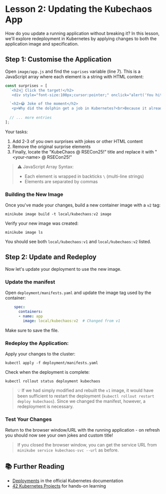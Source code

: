 # Lesson 2: Updating the Kubechaos App
How do you update a running application without breaking it? In this lesson,
we'll explore redeployment in Kubernetes by applying changes to both the
application image and specification. 


## Step 1: Customise the Application
Open `image/app.js` and find the `suprises` variable (line 7).
This is a JavaScript array where each element is a string with HTML content:
```javascript
const surprises = [
  `<h2>🎯 Click the target!</h2>
   <div style="font-size:100px;cursor:pointer;" onclick="alert('You hit it! 🎉')">🎯</div>`,

  `<h2>😂 Joke of the moment</h2>
   <p>Why did the dolphin get a job in Kubernetes?<br>Because it already knew how to work in pods.</p>`,
   
  // ... more entries
];
```
Your tasks:

1. Add 2-3 of you own surprises with jokes or other HTML content
2. Remove the original surprise elements
3. Finally, locate the "KubeChaos @ RSECon25!" title and replace it with "<your-name\> @ RSECon25!"


> ⚠️  JavaScript Array Syntax:
>
> - Each element is wrapped in backticks `\` (multi-line strings)
> - Elements are separated by commas


### Building the New Image
Once you've made your changes, build a new container image with a `v2` tag:
```
minikube image build -t local/kubechaos:v2 image
```
Verify your new image was created:
```
minikube image ls
```
You should see  both `local/kubechaos:v1` and 
`local/kubechaos:v2` listed.

## Step 2: Update and Redeploy
Now let's update your deployment to use the new image.
### Update the manifest
Open `deployment/manifests.yaml` and update the image tag used by the container:
```yaml
    spec:
      containers:
      - name: app
        image: local/kubechaos:v2  # Changed from v1
```
Make sure to save the file.
### Redeploy the Application:
Apply your changes to the cluster:
```
kubectl apply -f deployment/manifests.yaml
```
Check when the deployment is complete:
```
kubectl rollout status deployment kubechaos
```
> 💡 If we had simply modified and rebuilt the `v1` image,
> it would have been sufficient to restart the
> deployment (`kubectl rollout restart deploy kubechaos`).
> Since we changed the manifest, however, a redeployment 
> is necessary. 

### Test Your Changes
Return to the browser window/URL with the running application -
on refresh you should now see your own jokes and custom title!

> If you closed the browser window, you can get the service
> URL from `minikube service kubechaos-svc --url` as before.

## 📚 Further Reading

- [Deployments](https://kubernetes.io/docs/concepts/workloads/controllers/deployment/)
  in the official Kubernetes documentation
- [42 Kubernetes
  Projects](https://github.com/techiescamp/kubernetes-projects?tab=readme-ov-file)
for hands-on learning
